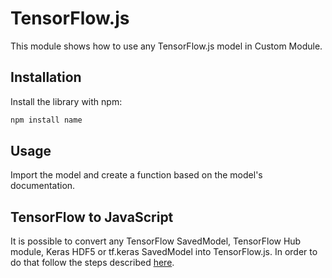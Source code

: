 ﻿# TensorFlow.js

This module shows how to use any TensorFlow.js model in Custom Module.

## Installation

Install the library with npm:

```bash
npm install name
```

## Usage

Import the model and create a function based on the model's documentation.

## TensorFlow to JavaScript

It is possible to convert any TensorFlow SavedModel, TensorFlow Hub module, Keras HDF5 or tf.keras SavedModel into TensorFlow.js. In order to do that follow the steps described [here](https://github.com/tensorflow/tfjs/tree/master/tfjs-converter).

